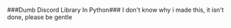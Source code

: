 ###Dumb Discord Library In Python###
I don't know why i made this, it isn't done, please be gentle










